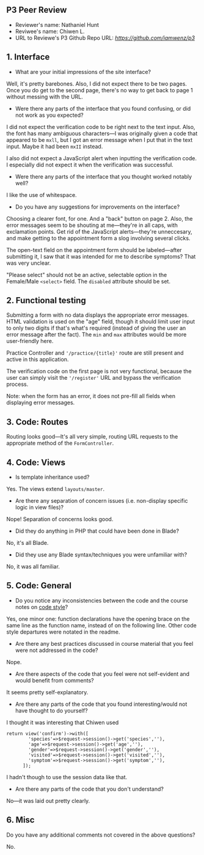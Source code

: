 ## P3 Peer Review

+ Reviewer's name: Nathaniel Hunt
+ Reviwee's name: Chiwen L.
+ URL to Reviewe's P3 Github Repo URL: *<https://github.com/iamwenz/p3>*

## 1. Interface

+ What are your initial impressions of the site interface?

Well, it's pretty barebones. Also, I did not expect there to be two pages. Once you do get to the second page, there's no way to get back to page 1 without messing with the URL.

+ Were there any parts of the interface that you found confusing, or did not work as you expected?

I did not expect the verification code to be right next to the text input. Also, the font has many ambiguous characters—I was originally given a code that appeared to be `mxll`, but I got an error message when I put that in the text input. Maybe it had been `mxII` instead.

I also did not expect a JavaScript alert when inputting the verification code. I especially did not expect it when the verification was successful.

+ Were there any parts of the interface that you thought worked notably well?

I like the use of whitespace. 

+ Do you have any suggestions for improvements on the interface?

Choosing a clearer font, for one. And a "back" button on page 2. Also, the error messages seem to be shouting at me—they're in all caps, with exclamation points. Get rid of the JavaScript alerts—they're unneccesary, and make getting to the appointment form a slog involving several clicks. 

The open-text field on the appointment form should be labeled—after submitting it, I saw that it was intended for me to describe symptoms? That was very unclear. 

"Please select" should not be an active, selectable option in the Female/Male `<select>` field. The `disabled` attribute should be set. 


## 2. Functional testing

Submitting a form with no data displays the appropriate error messages. HTML validation is used on the "age" field, though it should limit user input to only two digits if that's what's required (instead of giving the user an error message after the fact). The `min` and `max` attributes would be more user-friendly here. 

Practice Controller and `'/practice/{title}'` route are still present and active in this application. 

The verification code on the first page is not very functional, because the user can simply visit the `'/register'` URL and bypass the verification process. 

Note: when the form has an error, it does not pre-fill all fields when displaying error messages. 


## 3. Code: Routes
Routing looks good—It's all very simple, routing URL requests to the appropriate method of the `FormController`.

## 4. Code: Views

+ Is template inheritance used?

Yes. The views extend `layouts/master`.

+ Are there any separation of concern issues (i.e. non-display specific logic in view files)?

Nope! Separation of concerns looks good. 

+ Did they do anything in PHP that could have been done in Blade?

No, it's all Blade. 

+ Did they use any Blade syntax/techniques you were unfamiliar with?

No, it was all familiar. 

## 5. Code: General

+ Do you notice any inconsistencies between the code and the course notes on [code style](https://github.com/susanBuck/dwa15-fall2018/blob/master/misc/code-style.md)?

Yes, one minor one: function declarations have the opening brace on the same line as the function name, instead of on the following line. Other code style departures were notated in the readme.

+ Are there any best practices discussed in course material that you feel were not addressed in the code?

Nope.

+ Are there aspects of the code that you feel were not self-evident and would benefit from comments?

It seems pretty self-explanatory.

+ Are there any parts of the code that you found interesting/would not have thought to do yourself?

I thought it was interesting that Chiwen used 

```
return view('confirm')->with([
        'species'=>$request->session()->get('species',''),
        'age'=>$request->session()->get('age',''),
        'gender'=>$request->session()->get('gender',''),
        'visited'=>$request->session()->get('visited',''),
        'symptom'=>$request->session()->get('symptom',''),
      ]);
```

I hadn't though to use the session data like that. 

+ Are there any parts of the code that you don't understand?

No—it was laid out pretty clearly. 

## 6. Misc
Do you have any additional comments not covered in the above questions?

No. 
